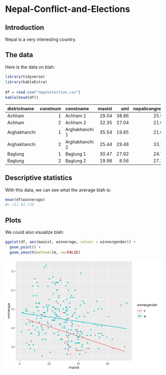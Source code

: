 
<!-- README.md is generated from README.Rmd. Please edit that file -->

# Nepal-Conflict-and-Elections

<!-- badges: start -->
<!-- badges: end -->

## Introduction

Nepal is a very interesting country.

## The data

Here is the data on blah:

``` r
library(tidyverse)
library(kableExtra)

df = read.csv("nepalelection.csv")
kable(head(df))
```

| districtname | constnum | constname      | maoist |   uml | nepalicongress | turnout | candidate_avgage | winnerage | per_femalecandidates | per_malecandidates | winnergender |
|:-------------|---------:|:---------------|-------:|------:|---------------:|--------:|-----------------:|----------:|---------------------:|-------------------:|:-------------|
| Achham       |        1 | Achham 1       |  29.04 | 38.86 |          25.98 |   54.53 |            40.57 |        40 |                 0.00 |             100.00 | M            |
| Achham       |        2 | Achham 2       |  32.35 | 27.04 |          21.00 |   52.82 |            45.50 |        32 |                 0.00 |             100.00 | M            |
| Arghakhanchi |        1 | Arghakhanchi 1 |  35.54 | 19.85 |          21.64 |   55.34 |            44.75 |        46 |                12.50 |              87.50 | M            |
| Arghakhanchi |        2 | Arghakhanchi 2 |  25.44 | 29.48 |          33.72 |   52.05 |            44.33 |        46 |                16.67 |              83.33 | F            |
| Baglung      |        1 | Baglung 1      |  30.47 | 27.92 |          24.72 |   60.01 |            46.70 |        48 |                10.00 |              90.00 | M            |
| Baglung      |        2 | Baglung 2      |  19.98 |  8.56 |          27.38 |   55.29 |            47.00 |        66 |                10.00 |              90.00 | M            |

## Descriptive statistics

With this data, we can see what the average blah is:

``` r
mean(df$winnerage)
#> [1] 43.725
```

## Plots

We could also visualize blah:

``` r
ggplot(df, aes(maoist, winnerage, colour = winnergender)) + 
  geom_point() + 
  geom_smooth(method=lm, se=FALSE)
```

![](README_files/figure-gfm/unnamed-chunk-4-1.png)<!-- -->
